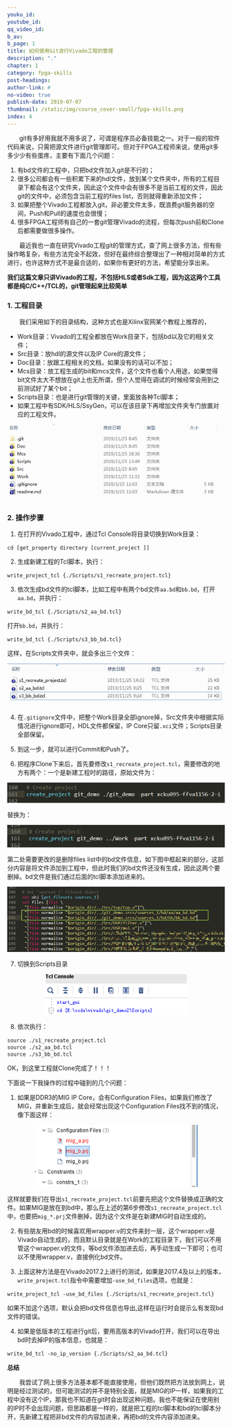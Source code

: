 ```yaml
---
youku_id: 
youtube_id: 
qq_video_id: 
b_av: 
b_page: 1
title: 如何使用Git进行Vivado工程的管理
description: "."
chapter: 1
category: fpga-skills
post-headings:
author-link: #
no-video: true
publish-date: 2019-07-07
thumbnail: /static/img/course_cover-small/fpga-skills.png
index: 4
---
```



 
 


&emsp;&emsp;git有多好用我就不用多说了，可谓是程序员必备技能之一。对于一般的软件代码来说，只需把源文件进行git管理即可。但对于FPGA工程师来说，使用git多多少少有些蛋疼，主要有下面几个问题：
 1. 有bd文件的工程中，只把bd文件加入git是不行的；
 2. 很多公司都会有一些积累下来的hdl文件，放到某个文件夹中，所有的工程目录下都会有这个文件夹，因此这个文件中会有很多不是当前工程的文件，因此git的文件中，必须包含当前工程的files list，否则就得重新添加文件；
 3. 如果把整个Vivado工程都放入git，非必要文件太多，既浪费git服务器的空间，Push和Pull的速度也会很慢；
 4. 很多FPGA工程师有自己的一套git管理Vivado的流程，但每次push前和Clone后都需要做很多操作。
 

&emsp;&emsp;最近我也一直在研究Vivado工程git的管理方式，查了网上很多方法，但有些操作略复杂，有些方法完全不起效，但好在最终综合整理出了一种相对简单的方式进行，也许这种方式不是最合适的，如果你有更好的方法，希望能分享出来。

**我们这篇文章只讲Vivado的工程，不包括HLS或者Sdk工程，因为这这两个工具都是纯C/C++/TCL的，git管理起来比较简单**

### 1. 工程目录

&emsp;&emsp;我们采用如下的目录结构，这种方式也是Xilinx官网某个教程上推荐的，
 - Work目录：Vivado的工程全都放在Work目录下，包括bd以及它的相关文件；
 - Src目录：放hdl的源文件以及IP Core的源文件；
 - Doc目录：放跟工程相关的文档，如果没有的话可以不加；
 - Mcs目录：放工程生成的bit和mcs文件，这个文件也看个人用途，如果觉得bit文件太大不想放在git上也无所谓，但个人觉得在调试的时候经常会用到之前测试好了某个bit；
 - Scripts目录：也是进行git管理的关键，里面放各种Tcl脚本；
 - 如果工程中有SDK/HLS/SsyGen，可以在该目录下再增加文件夹专门放置对应的工程文件。



<p align="center">
  <img src="https://raw.githubusercontent.com/Bounce00/pic/master/fpga/fpga_skills/git1.png">
</p>


### 2. 操作步骤

1. 在打开的Vivado工程中，通过Tcl Console将目录切换到Work目录：

```
cd [get_property directory [current_project ]]
```

2. 生成新建工程的Tcl脚本，执行：

```
write_project_tcl {./Scripts/s1_recreate_project.tcl}
```

3. 依次生成bd文件的tcl脚本，比如工程中有两个bd文件`aa.bd`和`bb.bd`，打开`aa.bd`，并执行：

```
write_bd_tcl {./Scripts/s2_aa_bd.tcl}
```

打开`bb.bd`，并执行：

```
write_bd_tcl {./Scripts/s3_bb_bd.tcl}
```

这样，在Scripts文件夹中，就会多出三个文件：


<p align="center">
  <img src="https://raw.githubusercontent.com/Bounce00/pic/master/fpga/fpga_skills/git2.png">
</p>


4. 在`.gitignore`文件中，把整个Work目录全部ignore掉，Src文件夹中根据实际情况进行ignore即可，HDL文件都保留，IP Core只留`.xci`文件；Scripts目录全部保留。

5. 到这一步，就可以进行Commit和Push了。

6. 把程序Clone下来后，首先要修改`s1_recreate_project.tcl`，需要修改的地方有两个：一个是新建工程时的路径，原始文件为：


<p align="center">
  <img src="https://raw.githubusercontent.com/Bounce00/pic/master/fpga/fpga_skills/git3.png">
</p>

替换为：


<p align="center">
  <img src="https://raw.githubusercontent.com/Bounce00/pic/master/fpga/fpga_skills/git4.png">
</p>


第二处需要更改的是删除files list中的bd文件信息，如下图中框起来的部分，这部分内容是将文件添加到工程中，但此时我们的bd文件还没有生成，因此这两个要删掉。bd文件是我们通过后面的tcl脚本添加进来的。



<p align="center">
  <img src="https://raw.githubusercontent.com/Bounce00/pic/master/fpga/fpga_skills/git5.png">
</p>

7.  切换到Scripts目录


<p align="center">
  <img src="https://raw.githubusercontent.com/Bounce00/pic/master/fpga/fpga_skills/git6.png">
</p>

8. 依次执行：

```
source ./s1_recreate_project.tcl
source ./s2_aa_bd.tcl
source ./s3_bb_bd.tcl
```

OK，到这里工程就Clone完成了！！！

下面说一下我操作的过程中碰到的几个问题：

1. 如果是DDR3的MIG IP Core，会有Configuration Files，如果我们修改了MIG，并重新生成后，就会经常出现这个Configuration Files找不到的情况，像下面这样：



<p align="center">
  <img src="https://raw.githubusercontent.com/Bounce00/pic/master/fpga/fpga_skills/git7.png">
</p>

这样就要我们在导出`s1_recreate_project.tcl`前要先把这个文件替换成正确的文件。如果MIG是放在到bd中，那么在上述的第6步修改`s1_recreate_project.tcl`中，也要把`mig_*.prj`文件删掉，因为这个文件是在新建MIG时自动生成的。

2. 有些朋友用bd的时候喜欢用wrapper.v的文件来封一层，这个wrapper.v是Vivado自动生成的，而且默认目录就是在Work的工程目录下，我们可以不用管这个wrapper.v的文件，等bd文件添加进去后，再手动生成一下即可；也可以不使用wrapper.v，直接例化bd文件。


3. 上面这种方法是在Vivado2017.2上进行的测试，如果是2017.4及以上的版本，`write_project.tcl`指令中需要增加`-use_bd_files`选项，也就是：
```
write_project_tcl -use_bd_files {./Scripts/s1_recreate_project.tcl}
```

如果不加这个选项，默认会把bd文件信息也导出,这样在运行时会提示么有发现bd文件的错误。

4. 如果是低版本的工程进行git后，要用高版本的Vivado打开，我们可以在导出bd时去掉IP的版本信息，也就是：
```
write_bd_tcl -no_ip_version {./Scripts/s2_aa_bd.tcl}
```

**总结**

&emsp;&emsp;我尝试了网上很多方法基本都不能直接使用，但他们既然把方法放到网上，说明是经过测试的，但可能测试的并不是特别全面，就是MIG的IP一样，如果我的工程中没有这个IP，那我也不知道在git时会出现这种问题。我也不能保证在使用别的IP时不会出现问题，但思路都是一样的，就是把工程的tcl脚本和bd的tcl脚本分开，先新建工程把非bd文件的内容加进来，再把bd的文件内容添加进来。













